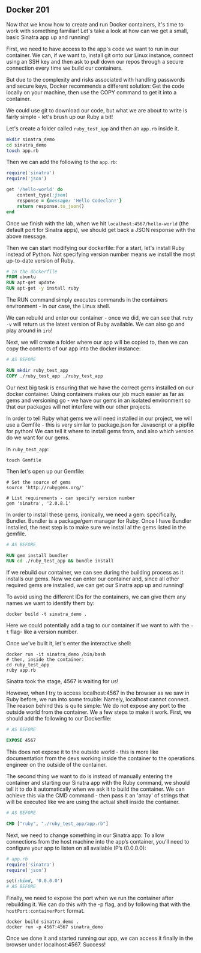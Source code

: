 ## Docker 201

Now that we know how to create and run Docker containers, it's time to work with something familiar! Let's take a look at how can we get a small, basic Sinatra app up and running!

First, we need to have access to the app's code we want to run in our container.
We can, if we want to, install git onto our Linux instance, connect using an SSH key and then ask to pull down our repos through a secure connection every time we build our containers.

But due to the complexity and risks associated with handling passwords and secure keys, Docker recommends a different solution: Get the code locally on your machine, then use the COPY command to get it into a container.

We could use git to download our code, but what we are about to write is fairly simple - let's brush up our Ruby a bit!

Let's create a folder called `ruby_test_app` and then an `app.rb` inside it.

```bash
mkdir sinatra_demo
cd sinatra_demo
touch app.rb
```

Then we can add the following to the `app.rb`:

```ruby
require('sinatra')
require('json')

get '/hello-world' do
    content_type(:json)
    response = {message: 'Hello Codeclan!'}
    return response.to_json()
end
```

Once we finish with the lab, when we hit `localhost:4567/hello-world` (the default port for Sinatra apps), we should get back a JSON response with the above message.

Then we can start modifying our dockerfile: For a start, let's install Ruby instead of Python. Not specifying version number means we install the most up-to-date version of Ruby.

```dockerfile
# In the dockerfile
FROM ubuntu
RUN apt-get update
RUN apt-get -y install ruby
```

The RUN command simply executes commands in the containers environment - in our case, the Linux shell.

We can rebuild and enter our container - once we did, we can see that `ruby -v` will return us the latest version of Ruby available. We can also go and play around in `irb`!

Next, we will create a folder where our app will be copied to, then we can copy the contents of our app into the docker instance:

```dockerfile
# AS BEFORE

RUN mkdir ruby_test_app
COPY ./ruby_test_app ./ruby_test_app
```

Our next big task is ensuring that we have the correct gems installed on our docker container. Using containers makes our job much easier as far as gems and versioning go - we have our gems in an isolated environment so that our packages will not interfere with our other projects.

In order to tell Ruby what gems we will need installed in our project, we will use a Gemfile - this is very similar to package.json for Javascript or a pipfile for python! We can tell it where to install gems from, and also which version do we want for our gems.

In `ruby_test_app`:

```shell
touch Gemfile
```

Then let's open up our Gemfile:

```gemfile
# Set the source of gems
source 'http://rubygems.org/'

# List requirements - can specify version number
gem 'sinatra', '2.0.8.1'
```

In order to install these gems, ironically, we need a gem: specifically, Bundler. Bundler is a package/gem manager for Ruby. Once I have Bundler installed, the next step is to make sure we install al the gems listed in the gemfile.

```dockerfile
# AS BEFORE

RUN gem install bundler
RUN cd ./ruby_test_app && bundle install
```

If we rebuild our container, we can see during the building process as it installs our gems.
Now we can enter our container and, since all other required gems are installed, we can get our Sinatra app up and running!

To avoid using the different IDs for the containers, we can give them any names we want to identify them by:

```shell
docker build -t sinatra_demo .
```

Here we could potentially add a tag to our container if we want to with the `-t` flag- like a version number.

Once we've built it, let's enter the interactive shell:

```shell
docker run -it sinatra_demo /bin/bash
# then, inside the container:
cd ruby_test_app
ruby app.rb
```
Sinatra took the stage, 4567 is waiting for us!

However, when I try to access localhost:4567 in the browser as we saw in Ruby before, we run into some trouble: Namely, localhost cannot connect.
The reason behind this is quite simple: We do not expose any port to the outside world from the container.
We a few steps to make it work. First, we should add the following to our Dockerfile:

```dockerfile
# AS BEFORE

EXPOSE 4567
```

This does not expose it to the outside world - this is more like documentation from the devs working inside the container to the operations engineer on the outside of the container.

The second thing we want to do is instead of manually entering the container and starting our Sinatra app with the Ruby command, we should tell it to do it automatically when we ask it to build the container. We can achieve this via the CMD command - then pass it an 'array' of strings that will be executed like we are using the actual shell inside the container.

```dockerfile
# AS BEFORE

CMD ["ruby", "./ruby_test_app/app.rb"]
```

Next, we need to change something in our Sinatra app: To allow connections from the host machine into the app’s container, you’ll need to configure your app to listen on all available IP’s (0.0.0.0):

```ruby
# app.rb
require('sinatra')
require('json')

set(:bind, '0.0.0.0')
# AS BEFORE
```

Finally, we need to expose the port when we run the container after rebuilding it. We can do this with the -p flag, and by following that with the `hostPort:containerPort` format.

```shell
docker build sinatra_demo .
docker run -p 4567:4567 sinatra_demo
```

Once we done it and started running our app, we can access it finally in the browser under localhost:4567. Success!


